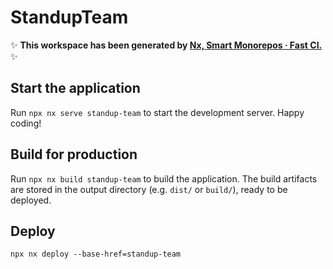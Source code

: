 # StandupTeam

✨ **This workspace has been generated by [Nx, Smart Monorepos · Fast CI.](https://nx.dev)** ✨

## Start the application

Run `npx nx serve standup-team` to start the development server. Happy coding!

## Build for production

Run `npx nx build standup-team` to build the application. The build artifacts are stored in the output directory (e.g. `dist/` or `build/`), ready to be deployed.

## Deploy

`npx nx deploy --base-href=standup-team`
